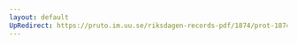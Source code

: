 ```yaml
---
layout: default
UpRedirect: https://pruto.im.uu.se/riksdagen-records-pdf/1874/prot-1874--ak--314.pdf
---
```

